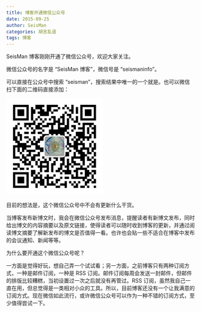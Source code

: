 ```yaml
---
title: 博客开通微信公众号
date: 2015-09-25
author: SeisMan
categories: 胡言乱语
tags: 博客
---
```


SeisMan 博客刚刚开通了微信公众号，欢迎大家关注。

微信公众号的名字是 “SeisMan 博客”，微信号是 “seismaninfo”。

<!--more-->

可以直接在公众号中搜索 “seisman”，搜索结果中唯一的一个就是。也可以微信扫下面的二维码直接添加：

![](/images/wechat.png)

目前的想法是，这个微信公众号中不会有更新什么干货。

当博客发布新博文时，我会在微信公众号发布消息，提醒读者有新博文发布，同时给出博文的内容摘要以及原文链接，使得读者可以随时收到博客的更新，并通过阅读博文摘要了解新发布的博文是否值得一看。也许也会贴一些不适合在博客中发布的会议通知、新闻等等。

为什么要开通这个微信公众号呢？

一方面是觉得好玩，想自己弄一个试试看；另一方面，之前博客只有两种订阅方式，一种是邮件订阅，一种是 RSS 订阅。邮件订阅每周会发送一封邮件，但邮件的排版比较糟糕，当初设置过一次之后就没有再管过。RSS 订阅，虽然我自己一直在用，但总觉得是一类相对小众的工具。所以，目前博客还没有一个让我满意的订阅方式。现在微信如此流行，或许微信公众号可以作为一种不错的订阅方式，至少值得尝试一下。
